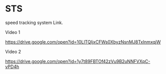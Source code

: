 # STS
speed tracking system
Link.


Video 1

https://drive.google.com/open?id=10LlTQIjxCFWs0XbyzNsnMJ8TxlnmxqjW


Video 2

https://drive.google.com/open?id=1y7t89FBTOf42zVu9B2uNNFVXpC-vPD4h
